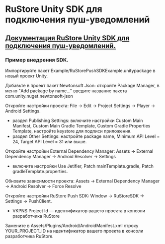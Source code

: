# RuStore Unity SDK для подключения пуш-уведомлений

## [Документация RuStore Unity SDK для подключения пуш-уведомлений.](https://help.rustore.ru/rustore/for_developers/developer-documentation/sdk_push-notifications/unity)

### Пример внедрения SDK.

Импортируйте пакет Example/RuStorePushSDKExample.unitypackage в новый проект Unity.

Добавьте в проект пакет Newtonsoft Json: откройте Package Manager, в меню "Add package by name..." введите название пакета com.unity.nuget.newtonsoft-json

Откройте настройки проекта: File -> Edit -> Project Settings -> Player -> Android Settings.
- pаздел Publishing Settings: включите настройки Custom Main Manifest, Custom Main Gradle Template, Custom Gradle Properties Template, настройте keystore для подписи приложения. 
- раздел Other Settings: настройте package name, Minimum API Level = 24, Target API Level = 31 или выше.

Откройте настройки External Dependency Manager: Assets -> External Dependency Manager -> Android Resolver -> Settings
- включите настройки Use Jetifier, Patch mainTemplate.gradle, Patch gradleTemplate.properties.

Обновите зависимости проекта: Assets -> External Dependency Manager -> Android Resolver -> Force Resolve

Откройте настройки RuStore Push SDK: Window -> RuStoreSDK -> Settings -> PushClient. 
- VKPNS Project Id — идентификатор вашего проекта в консоли разработчика RuStore

Замените в Assets/Plugins/Android/AndroidManifest.xml строку YOUR_PROJECT_ID на идентификатор вашего проекта в консоли разработчика RuStore.
